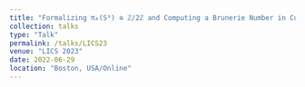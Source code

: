 ```yaml
---
title: "Formalizing π₄(S³) ≅ ℤ/2ℤ and Computing a Brunerie Number in Cubical Agda"
collection: talks
type: "Talk"
permalink: /talks/LICS23
venue: "LICS 2023"
date: 2022-06-29
location: "Boston, USA/Online"
---
```


